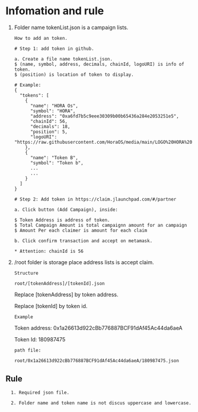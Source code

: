 
# Infomation and rule

1. Folder name tokenList.json is a campaign lists.
    
    `How to add an token.`
    
    ```
    # Step 1: add token in github.
    
    a. Create a file name tokenList.json.
    $ (name, symbol, address, decimals, chainId, logoURI) is info of token.
    $ (position) is location of token to display.
        
    # Example: 
    {
      "tokens": [
        {
          "name": "HORA Os",
          "symbol": "HORA",
          "address": "0xa6fd7b5c9eee30309b00b65436a284e2053251e5",
          "chainId": 56,
          "decimals": 18,
          "position": 5,
          "logoURI": "https://raw.githubusercontent.com/HoraOS/media/main/LOGO%20HORA%20OS.png"
        },
        {
          "name": "Token B",
          "symbol": "Token b",
          ...
          ...
        }
      ]
    }
    
    # Step 2: Add token in https://claim.jlaunchpad.com/#/partner
    
    a. Click button (Add Campaign), inside: 
    
    $ Token Address is address of token.
    $ Total Campaign Amount is total campaignn amount for an campaign
    $ Amount Per each claimer is amount for each claim
    
    b. Click confirm transaction and accept on metamask.
    
    * Attention: chainId is 56
    
    ```

2. /root folder is storage place address lists is accept claim.

      `Structure`
      
      ```
      root/[tokenAddress]/[tokenId].json
      ```
      Replace [tokenAddress] by token address.
      
      Replace [tokenId] by token id.
  
      `Example`
      
      Token address: 0x1a26613d922cBb776887BCF91dAf45Ac44da6aeA
      
      Token Id: 180987475

      `path file:`
      
      ```
      root/0x1a26613d922cBb776887BCF91dAf45Ac44da6aeA/180987475.json
      ```

## Rule

      1. Required json file.
      
      2. Folder name and token name is not discus uppercase and lowercase.
